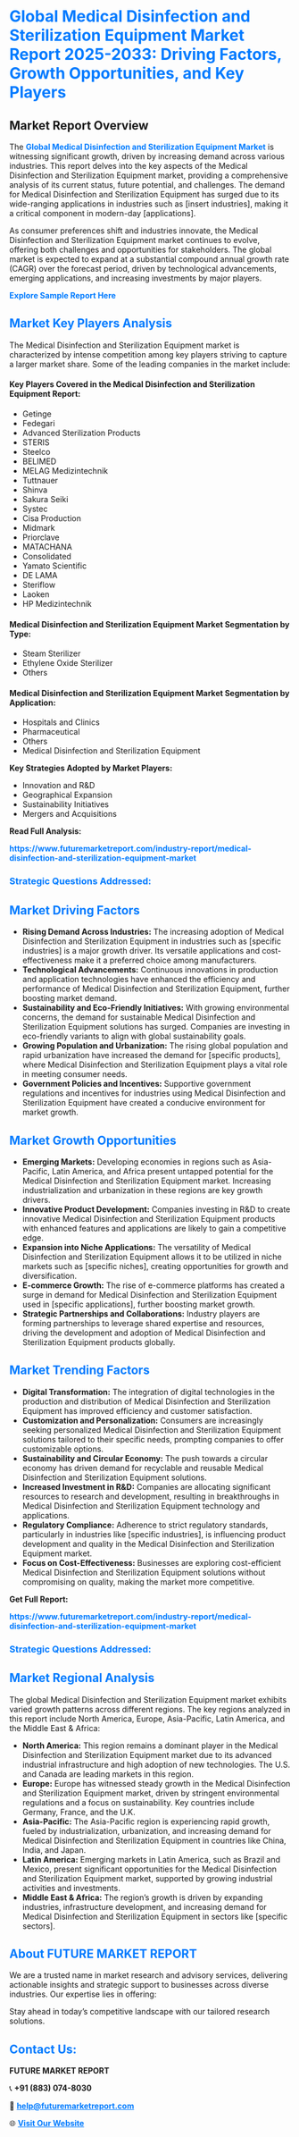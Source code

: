 <h1 style="color: #007BFF;">Global Medical Disinfection and Sterilization Equipment Market Report 2025-2033: Driving Factors, Growth Opportunities, and Key Players</h1>

<section id="overview">
<h2>Market Report Overview</h2>
<p>The <a href="https://www.futuremarketreport.com/industry-report/medical-disinfection-and-sterilization-equipment-market" style="color: #007BFF; text-decoration: none;"><strong>Global Medical Disinfection and Sterilization Equipment Market</strong></a> is witnessing significant growth, driven by increasing demand across various industries. This report delves into the key aspects of the Medical Disinfection and Sterilization Equipment market, providing a comprehensive analysis of its current status, future potential, and challenges. The demand for Medical Disinfection and Sterilization Equipment has surged due to its wide-ranging applications in industries such as [insert industries], making it a critical component in modern-day [applications].</p>
<p>As consumer preferences shift and industries innovate, the Medical Disinfection and Sterilization Equipment market continues to evolve, offering both challenges and opportunities for stakeholders. The global market is expected to expand at a substantial compound annual growth rate (CAGR) over the forecast period, driven by technological advancements, emerging applications, and increasing investments by major players.</p>
</section>

<section id="overview">
<p><a href="https://www.futuremarketreport.com/request-sample/reportId=122031" style="color: #007BFF; text-decoration: none;"><strong>Explore Sample Report Here</strong></a></p>
</section>

<section id="key-players">
<h2 style="color: #007BFF;">Market Key Players Analysis</h2>
<p>The Medical Disinfection and Sterilization Equipment market is characterized by intense competition among key players striving to capture a larger market share. Some of the leading companies in the market include:</p>
<h4>Key Players Covered in the Medical Disinfection and Sterilization Equipment Report:</h4>
<ul><li>Getinge</li><li>Fedegari</li><li>Advanced Sterilization Products</li><li>STERIS</li><li>Steelco</li><li>BELIMED</li><li>MELAG Medizintechnik</li><li>Tuttnauer</li><li>Shinva</li><li>Sakura Seiki</li><li>Systec</li><li>Cisa Production</li><li>Midmark</li><li>Priorclave</li><li>MATACHANA</li><li>Consolidated</li><li>Yamato Scientific</li><li>DE LAMA</li><li>Steriflow</li><li>Laoken</li><li>HP Medizintechnik</li></ul>
<h4>Medical Disinfection and Sterilization Equipment Market Segmentation by Type:</h4>
<ul><li>Steam Sterilizer</li><li>Ethylene Oxide Sterilizer</li><li>Others</li></ul>

<h4>Medical Disinfection and Sterilization Equipment Market Segmentation by Application:</h4>
<ul><li>Hospitals and Clinics</li><li>Pharmaceutical</li><li>Others</li><li>Medical Disinfection and Sterilization Equipment</li></ul>
<p><strong>Key Strategies Adopted by Market Players:</strong></p>
<ul>
<li>Innovation and R&D</li>
<li>Geographical Expansion</li>
<li>Sustainability Initiatives</li>
<li>Mergers and Acquisitions</li>
</ul>
</section>

<section>
<p><strong>Read Full Analysis: </strong></p><a href="https://www.futuremarketreport.com/industry-report/medical-disinfection-and-sterilization-equipment-market" style="color: #007BFF; text-decoration: none;"><strong>https://www.futuremarketreport.com/industry-report/medical-disinfection-and-sterilization-equipment-market</strong></a>
<h3 style="color: #007BFF;">Strategic Questions Addressed:</h3>
</section>

<section id="driving-factors">
<h2 style="color: #007BFF;">Market Driving Factors</h2>
<ul>
<li><strong>Rising Demand Across Industries:</strong> The increasing adoption of Medical Disinfection and Sterilization Equipment in industries such as [specific industries] is a major growth driver. Its versatile applications and cost-effectiveness make it a preferred choice among manufacturers.</li>
<li><strong>Technological Advancements:</strong> Continuous innovations in production and application technologies have enhanced the efficiency and performance of Medical Disinfection and Sterilization Equipment, further boosting market demand.</li>
<li><strong>Sustainability and Eco-Friendly Initiatives:</strong> With growing environmental concerns, the demand for sustainable Medical Disinfection and Sterilization Equipment solutions has surged. Companies are investing in eco-friendly variants to align with global sustainability goals.</li>
<li><strong>Growing Population and Urbanization:</strong> The rising global population and rapid urbanization have increased the demand for [specific products], where Medical Disinfection and Sterilization Equipment plays a vital role in meeting consumer needs.</li>
<li><strong>Government Policies and Incentives:</strong> Supportive government regulations and incentives for industries using Medical Disinfection and Sterilization Equipment have created a conducive environment for market growth.</li>
</ul>
</section>

<section id="growth-opportunities">
<h2 style="color: #007BFF;">Market Growth Opportunities</h2>
<ul>
<li><strong>Emerging Markets:</strong> Developing economies in regions such as Asia-Pacific, Latin America, and Africa present untapped potential for the Medical Disinfection and Sterilization Equipment market. Increasing industrialization and urbanization in these regions are key growth drivers.</li>
<li><strong>Innovative Product Development:</strong> Companies investing in R&D to create innovative Medical Disinfection and Sterilization Equipment products with enhanced features and applications are likely to gain a competitive edge.</li>
<li><strong>Expansion into Niche Applications:</strong> The versatility of Medical Disinfection and Sterilization Equipment allows it to be utilized in niche markets such as [specific niches], creating opportunities for growth and diversification.</li>
<li><strong>E-commerce Growth:</strong> The rise of e-commerce platforms has created a surge in demand for Medical Disinfection and Sterilization Equipment used in [specific applications], further boosting market growth.</li>
<li><strong>Strategic Partnerships and Collaborations:</strong> Industry players are forming partnerships to leverage shared expertise and resources, driving the development and adoption of Medical Disinfection and Sterilization Equipment products globally.</li>
</ul>
</section>

<section id="trending-factors">
<h2 style="color: #007BFF;">Market Trending Factors</h2>
<ul>
<li><strong>Digital Transformation:</strong> The integration of digital technologies in the production and distribution of Medical Disinfection and Sterilization Equipment has improved efficiency and customer satisfaction.</li>
<li><strong>Customization and Personalization:</strong> Consumers are increasingly seeking personalized Medical Disinfection and Sterilization Equipment solutions tailored to their specific needs, prompting companies to offer customizable options.</li>
<li><strong>Sustainability and Circular Economy:</strong> The push towards a circular economy has driven demand for recyclable and reusable Medical Disinfection and Sterilization Equipment solutions.</li>
<li><strong>Increased Investment in R&D:</strong> Companies are allocating significant resources to research and development, resulting in breakthroughs in Medical Disinfection and Sterilization Equipment technology and applications.</li>
<li><strong>Regulatory Compliance:</strong> Adherence to strict regulatory standards, particularly in industries like [specific industries], is influencing product development and quality in the Medical Disinfection and Sterilization Equipment market.</li>
<li><strong>Focus on Cost-Effectiveness:</strong> Businesses are exploring cost-efficient Medical Disinfection and Sterilization Equipment solutions without compromising on quality, making the market more competitive.</li>
</ul>
</section>

<section>
<p><strong>Get Full Report: </strong></p><a href="https://www.futuremarketreport.com/industry-report/medical-disinfection-and-sterilization-equipment-market" style="color: #007BFF; text-decoration: none;"><strong>https://www.futuremarketreport.com/industry-report/medical-disinfection-and-sterilization-equipment-market</strong></a>
<h3 style="color: #007BFF;">Strategic Questions Addressed:</h3>
</section>


<section id="regional-analysis">
<h2 style="color: #007BFF;">Market Regional Analysis</h2>
<p>The global Medical Disinfection and Sterilization Equipment market exhibits varied growth patterns across different regions. The key regions analyzed in this report include North America, Europe, Asia-Pacific, Latin America, and the Middle East & Africa:</p>
<ul>
<li><strong>North America:</strong> This region remains a dominant player in the Medical Disinfection and Sterilization Equipment market due to its advanced industrial infrastructure and high adoption of new technologies. The U.S. and Canada are leading markets in this region.</li>
<li><strong>Europe:</strong> Europe has witnessed steady growth in the Medical Disinfection and Sterilization Equipment market, driven by stringent environmental regulations and a focus on sustainability. Key countries include Germany, France, and the U.K.</li>
<li><strong>Asia-Pacific:</strong> The Asia-Pacific region is experiencing rapid growth, fueled by industrialization, urbanization, and increasing demand for Medical Disinfection and Sterilization Equipment in countries like China, India, and Japan.</li>
<li><strong>Latin America:</strong> Emerging markets in Latin America, such as Brazil and Mexico, present significant opportunities for the Medical Disinfection and Sterilization Equipment market, supported by growing industrial activities and investments.</li>
<li><strong>Middle East & Africa:</strong> The region’s growth is driven by expanding industries, infrastructure development, and increasing demand for Medical Disinfection and Sterilization Equipment in sectors like [specific sectors].</li>
</ul>
</section>

<footer>
<h2 style="color: #007BFF;">About FUTURE MARKET REPORT</h2>
<p>We are a trusted name in market research and advisory services, delivering actionable insights and strategic support to businesses across diverse industries. Our expertise lies in offering:</p>

<p>Stay ahead in today’s competitive landscape with our tailored research solutions.</p>

<h2 style="color: #007BFF;">Contact Us:</h2>
<p><strong>FUTURE MARKET REPORT</strong></p>
<p>📞 <strong>+91 (883) 074-8030</strong></p>
<p>📧 <strong><a href="mailto:help@futuremarketreport.com" style="color: #007BFF;">help@futuremarketreport.com</a></strong></p>
<p>🌐 <strong><a href="https://www.futuremarketreport.com/" style="color: #007BFF;">Visit Our Website</a></strong></p>
</footer>